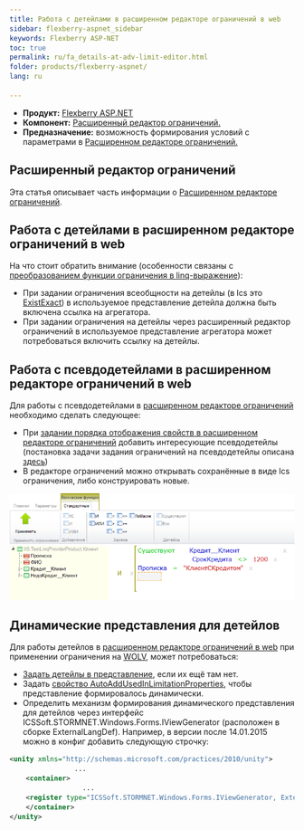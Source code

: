 ```yaml
---
title: Работа с детейлами в расширенном редакторе ограничений в web
sidebar: flexberry-aspnet_sidebar
keywords: Flexberry ASP-NET
toc: true
permalink: ru/fa_details-at-adv-limit-editor.html
folder: products/flexberry-aspnet/
lang: ru

---
```


* **Продукт:** [Flexberry ASP.NET](fa_flexberry-a-s-p-n-e-t.html)
* **Компонент:** [Расширенный редактор ограничений.](fa_advanced-limit-editor.html)
* **Предназначение:** возможность формирования условий с параметрами в [Расширенном редакторе ограничений.](fa_advanced-limit-editor.html)

## Расширенный редактор ограничений
Эта статья описывает часть информации о [Расширенном редакторе ограничений](fa_advanced-limit-editor.html).

## Работа с детейлами в расширенном редакторе ограничений в web

На что стоит обратить внимание (особенности связаны с [преобразованием функции ограничения в linq-выражение](fo_lcs-to-linq.html)):

* При задании ограничения всеобщности на детейлы (в lcs это [ExistExact](fo_exist-exist-exact-exist-all-exist-all-exact.html)) в используемое представление детейла должна быть включена ссылка на агрегатора.
* При задании ограничения на детейлы через расширенный редактор ограничений в используемое представление агрегатора может потребоваться включить ссылку на детейлы.

##  Работа с псевдодетейлами в расширенном редакторе ограничений в web

Для работы с псевдодетейлами в [расширенном редакторе ограничений](fa_advanced-limit-editor.html) необходимо сделать следующее:
* При [задании порядка отображения свойств в расширенном редакторе ограничений](fa_set-prop-order-at-web-adv-limit-editor.html) добавить интересующие псевдодетейлы (постановка задачи задания ограничений на псевдодетейлы описана [здесь](fo_linq-provider.html)) 
* В редакторе ограничений можно открывать сохранённые в виде lcs ограничения, либо конструировать новые.

![](/images/pages/products/flexberry-aspnet/ogranicheniye/le-pseudo-detail.png)

## Динамические представления для детейлов

Для работы детейлов в [расширенном редакторе ограничений в web](fa_advanced-limit-editor.html) при применении ограничения на [WOLV](web-object-list-view.html), может потребоваться:
* [Задать детейлы в представление](fa_set-prop-order-at-web-adv-limit-editor.html), если их ещё там нет.
* Задать [свойство AutoAddUsedInLimitationProperties](fa_set-prop-order-at-web-adv-limit-editor.html), чтобы представление формировалось динамически.
* Определить механизм формирования динамического представления для детейлов через интерфейс ICSSoft.STORMNET.Windows.Forms.IViewGenerator (расположен в сборке ExternalLangDef). Например, в версии после 14.01.2015 можно в конфиг добавить следующую строчку:

```xml
<unity xmlns="http://schemas.microsoft.com/practices/2010/unity">
				...	
	<container>
				  ...
	<register type="ICSSoft.STORMNET.Windows.Forms.IViewGenerator, ExternalLangDef" mapTo="NewPlatform.Flexberry.Web.Page.LimitEditorViewGenerator, NewPlatform.Flexberry.Web.LimitEditor" />
	</container>
</unity>
```

